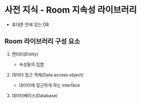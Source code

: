# 사전 지식 - Room 지속성 라이브러리

- 휴대폰 안에 있는 DB

## Room 라이브러리 구성 요소

1. 엔티티(Entity)

   - 속성들의 집합

2. 데이터 접근 객체(Data access object)

   - 데이터에 접근하게 하는 interface

3. 데이터베이스(Database)

